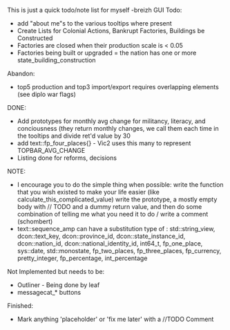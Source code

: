 This is just a quick todo/note list for myself -breizh
GUI Todo:
- add "about me"s to the various tooltips where present
- Create Lists for Colonial Actions, Bankrupt Factories, Buildings be Constructed
- Factories are closed when their production scale is < 0.05
- Factories being built or upgraded = the nation has one or more state_building_construction

Abandon:
- top5 production and top3 import/export requires overlapping elements (see diplo war flags)

DONE:
- Add prototypes for monthly avg change for militancy, literacy, and conciousness   (they return monthly changes, we call them each time in the tooltips and divide ret'd value by 30
- add text::fp_four_places{} - Vic2 uses this many to represent TOPBAR_AVG_CHANGE
- Listing done for reforms, decisions

NOTE:
- I encourage you to do the simple thing when possible: write the function that you wish existed to make your life easier (like calculate_this_complicated_value) write the prototype, a mostly empty body with // TODO and a dummy return value, and then do some combination of telling me what you need it to do / write a comment (schombert)
- text::sequence_amp can have a substitution type of : std::string_view, dcon::text_key, dcon::province_id, dcon::state_instance_id, dcon::nation_id, dcon::national_identity_id, int64_t, fp_one_place, sys::date, std::monostate, fp_two_places, fp_three_places, fp_currency, pretty_integer, fp_percentage, int_percentage

Not Implemented but needs to be:
- Outliner  - Being done by leaf
- messagecat_* buttons

Finished:
- Mark anything 'placeholder' or 'fix me later' with a //TODO Comment
